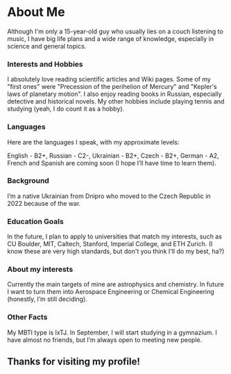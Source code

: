 # About Me
Although I'm only a 15-year-old guy who usually lies on a couch listening to music, I have big life plans and a wide range of knowledge, especially in science and general topics.

### Interests and Hobbies 
I absolutely love reading scientific articles and Wiki pages. Some of my "first ones" were "Precession of the perihelion of Mercury" and "Kepler's laws of planetary motion". I also enjoy reading books in Russian, especially detective and historical novels. My other hobbies include playing tennis and studying (yeah, I do count it as a hobby).

### Languages  
Here are the languages I speak, with my approximate levels:

English - B2+, 
Russian - C2-, 
Ukrainian - B2+, 
Czech - B2+, 
German - A2, 
French and Spanish are coming soon (I hope I’ll have time to learn them).

### Background 
I’m a native Ukrainian from Dnipro who moved to the Czech Republic in 2022 because of the war.

### Education Goals  
In the future, I plan to apply to universities that match my interests, such as CU Boulder, MIT, Caltech, Stanford, Imperial College, and ETH Zurich. (I know these are very high standards, but don't you think I'll do my best, ha?)

### About my interests 
Currently the main targets of mine are astrophysics and chemistry. In future I want to turn them into Aerospace Engineering or Chemical Engineering (honestly, I’m still deciding).

### Other Facts  
My MBTI type is IxTJ. In September, I will start studying in a gymnazium. I have almost no friends, but I’m always open to meeting new people.

## Thanks for visiting my profile!

